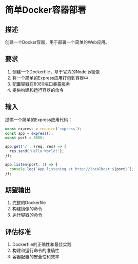 # 简单Docker容器部署

## 描述
创建一个Docker容器，用于部署一个简单的Web应用。

## 要求
1. 创建一个Dockerfile，基于官方的Node.js镜像
2. 将一个简单的Express应用打包到容器中
3. 配置容器在8080端口暴露服务
4. 提供构建和运行容器的命令

## 输入
提供一个简单的Express应用代码：
```javascript
const express = require('express');
const app = express();
const port = 8080;

app.get('/', (req, res) => {
  res.send('Hello World!');
});

app.listen(port, () => {
  console.log(`App listening at http://localhost:${port}`);
});
```

## 期望输出
1. 完整的Dockerfile
2. 构建镜像的命令
3. 运行容器的命令

## 评估标准
1. Dockerfile的正确性和最佳实践
2. 构建和运行命令的准确性
3. 容器配置的安全性和效率
